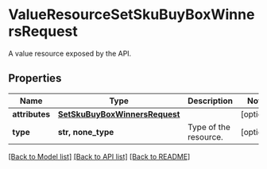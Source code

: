 # ValueResourceSetSkuBuyBoxWinnersRequest

A value resource exposed by the API.

## Properties
Name | Type | Description | Notes
------------ | ------------- | ------------- | -------------
**attributes** | [**SetSkuBuyBoxWinnersRequest**](SetSkuBuyBoxWinnersRequest.md) |  | [optional] 
**type** | **str, none_type** | Type of the resource. | [optional] 

[[Back to Model list]](../README.md#documentation-for-models) [[Back to API list]](../README.md#documentation-for-api-endpoints) [[Back to README]](../README.md)


